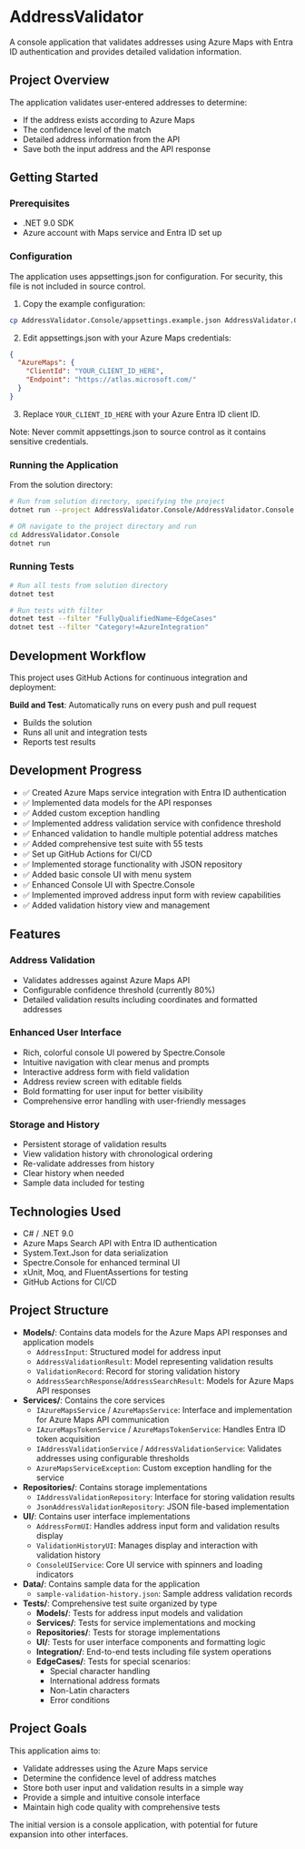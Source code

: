 # AddressValidator

A console application that validates addresses using Azure Maps with Entra ID authentication and provides detailed validation information.

## Project Overview

The application validates user-entered addresses to determine:

- If the address exists according to Azure Maps
- The confidence level of the match
- Detailed address information from the API
- Save both the input address and the API response

<!-- Demo GIF placeholder - will be visible when uncommenting -->
<!--
## Demo

![Address Validator Demo](demo/address-validator-demo.gif)
*Quick demonstration of the address validation workflow*
-->

## Getting Started

### Prerequisites
- .NET 9.0 SDK
- Azure account with Maps service and Entra ID set up

### Configuration
The application uses appsettings.json for configuration. For security, this file is not included in source control.

1. Copy the example configuration:
```bash
cp AddressValidator.Console/appsettings.example.json AddressValidator.Console/appsettings.json
```

2. Edit appsettings.json with your Azure Maps credentials:
```json
{
  "AzureMaps": {
    "ClientId": "YOUR_CLIENT_ID_HERE",
    "Endpoint": "https://atlas.microsoft.com/"
  }
}
```

3. Replace `YOUR_CLIENT_ID_HERE` with your Azure Entra ID client ID.

Note: Never commit appsettings.json to source control as it contains sensitive credentials.

### Running the Application
From the solution directory:
```bash
# Run from solution directory, specifying the project
dotnet run --project AddressValidator.Console/AddressValidator.Console.csproj

# OR navigate to the project directory and run
cd AddressValidator.Console
dotnet run
```

### Running Tests
```bash
# Run all tests from solution directory
dotnet test

# Run tests with filter
dotnet test --filter "FullyQualifiedName~EdgeCases"
dotnet test --filter "Category!=AzureIntegration"
```

## Development Workflow

This project uses GitHub Actions for continuous integration and deployment:

**Build and Test**: Automatically runs on every push and pull request
- Builds the solution
- Runs all unit and integration tests
- Reports test results

## Development Progress

- ✅ Created Azure Maps service integration with Entra ID authentication
- ✅ Implemented data models for the API responses
- ✅ Added custom exception handling
- ✅ Implemented address validation service with confidence threshold
- ✅ Enhanced validation to handle multiple potential address matches
- ✅ Added comprehensive test suite with 55 tests
- ✅ Set up GitHub Actions for CI/CD
- ✅ Implemented storage functionality with JSON repository
- ✅ Added basic console UI with menu system
- ✅ Enhanced Console UI with Spectre.Console
- ✅ Implemented improved address input form with review capabilities
- ✅ Added validation history view and management

## Features

### Address Validation
- Validates addresses against Azure Maps API
- Configurable confidence threshold (currently 80%)
- Detailed validation results including coordinates and formatted addresses

### Enhanced User Interface
- Rich, colorful console UI powered by Spectre.Console
- Intuitive navigation with clear menus and prompts
- Interactive address form with field validation
- Address review screen with editable fields
- Bold formatting for user input for better visibility
- Comprehensive error handling with user-friendly messages

### Storage and History
- Persistent storage of validation results
- View validation history with chronological ordering
- Re-validate addresses from history
- Clear history when needed
- Sample data included for testing

## Technologies Used

- C# / .NET 9.0
- Azure Maps Search API with Entra ID authentication
- System.Text.Json for data serialization
- Spectre.Console for enhanced terminal UI
- xUnit, Moq, and FluentAssertions for testing
- GitHub Actions for CI/CD

## Project Structure

- **Models/**: Contains data models for the Azure Maps API responses and application models
  - `AddressInput`: Structured model for address input
  - `AddressValidationResult`: Model representing validation results
  - `ValidationRecord`: Record for storing validation history
  - `AddressSearchResponse`/`AddressSearchResult`: Models for Azure Maps API responses
- **Services/**: Contains the core services 
  - `IAzureMapsService` / `AzureMapsService`: Interface and implementation for Azure Maps API communication
  - `IAzureMapsTokenService` / `AzureMapsTokenService`: Handles Entra ID token acquisition
  - `IAddressValidationService` / `AddressValidationService`: Validates addresses using configurable thresholds
  - `AzureMapsServiceException`: Custom exception handling for the service
- **Repositories/**: Contains storage implementations
  - `IAddressValidationRepository`: Interface for storing validation results
  - `JsonAddressValidationRepository`: JSON file-based implementation
- **UI/**: Contains user interface implementations
  - `AddressFormUI`: Handles address input form and validation results display
  - `ValidationHistoryUI`: Manages display and interaction with validation history
  - `ConsoleUIService`: Core UI service with spinners and loading indicators
- **Data/**: Contains sample data for the application
  - `sample-validation-history.json`: Sample address validation records
- **Tests/**: Comprehensive test suite organized by type
  - **Models/**: Tests for address input models and validation
  - **Services/**: Tests for service implementations and mocking
  - **Repositories/**: Tests for storage implementations
  - **UI/**: Tests for user interface components and formatting logic
  - **Integration/**: End-to-end tests including file system operations
  - **EdgeCases/**: Tests for special scenarios:
    - Special character handling
    - International address formats
    - Non-Latin characters
    - Error conditions

## Project Goals

This application aims to:

- Validate addresses using the Azure Maps service
- Determine the confidence level of address matches
- Store both user input and validation results in a simple way
- Provide a simple and intuitive console interface
- Maintain high code quality with comprehensive tests

The initial version is a console application, with potential for future expansion into other interfaces.
